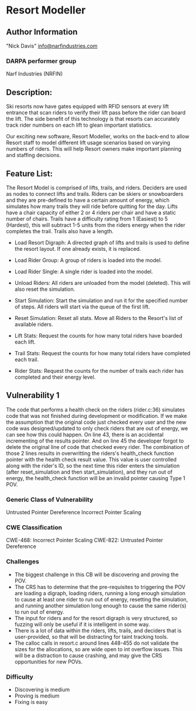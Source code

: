 # Resort Modeller

## Author Information

"Nick Davis" <info@narfindustries.com>

### DARPA performer group

Narf Industries (NRFIN)

## Description:

Ski resorts now have gates equipped with RFID sensors at every lift entrance that scan riders to verify their lift pass before the rider can board the lift. The side benefit of this technology is that resorts can accurately track rider numbers on each lift to glean important statistics.

Our exciting new software, Resort Modeller, works on the back-end to allow Resort staff to model different lift usage scenarios based on varying numbers of riders. This will help Resort owners make important planning and staffing decisions.

## Feature List:

The Resort Model is comprised of lifts, trails, and riders. Deciders are used as nodes to connect lifts and trails. Riders can be skiers or snowboarders and they are pre-defined to have a certain amount of energy, which simulates how many trails they will ride before quitting for the day. Lifts have a chair capacity of either 2 or 4 riders per chair and have a static number of chairs. Trails have a difficulty rating from 1 (Easiest) to 5 (Hardest), this will subtract 1-5 units from the riders energy when the rider completes the trail. Trails also have a length.

- Load Resort Digraph: A directed graph of lifts and trails is used to define the resort layout. If one already exists, it is replaced.

- Load Rider Group: A group of riders is loaded into the model.

- Load Rider Single: A single rider is loaded into the model.

- Unload Riders: All riders are unloaded from the model (deleted). This will also reset the simulation.

- Start Simulation: Start the simulation and run it for the specified number of steps. All riders will start via the queue of the first lift.

- Reset Simulation: Reset all stats. Move all Riders to the Resort's list of available riders.

- Lift Stats: Request the counts for how many total riders have boarded each lift.

- Trail Stats: Request the counts for how many total riders have completed each trail.

- Rider Stats: Request the counts for the number of trails each rider has completed and their energy level.


## Vulnerability 1

The code that performs a health check on the riders (rider.c:36) simulates code that was not finished during development or modification. If we make the assumption that the original code just checked every user and the new code was designed/updated to only check riders that are out of energy, we can see how this could happen. On line 43, there is an accidental incrementing of the results pointer. And on line 45 the developer forgot to delete the original line of code that checked every rider. The combination of those 2 lines results in overwritting the riders's health\_check function pointer with the health check result value. This value is user controlled along with the rider's ID, so the next time this rider enters the simulation (after reset\_simulation and then start\_simulation), and they run out of energy, the health\_check function will be an invalid pointer causing Type 1 POV.

### Generic Class of Vulnerability

Untrusted Pointer Dereference
Incorrect Pointer Scaling

### CWE Classification

CWE-468: Incorrect Pointer Scaling
CWE-822: Untrusted Pointer Dereference

### Challenges

* The biggest challenge in this CB will be discovering and proving the POV.
* The CRS has to determine that the pre-requisites to triggering the POV are loading a digraph, loading riders, running a long enough simulation to cause at least one rider to run out of energy, resetting the simulation, and running another simulation long enough to cause the same rider(s) to run out of energy.
* The input for riders and for the resort digraph is very structured, so fuzzing will only be useful if it is intelligent in some way.
* There is a lot of data within the riders, lifts, trails, and deciders that is user-provided, so that will be distracting for taint tracking tools.
* The calloc calls in resort.c around lines 448-455 do not validate the sizes for the allocations, so are wide open to int overflow issues. This will be a distraction to cause crashing, and may give the CRS opportunities for new POVs.

### Difficulty

* Discovering is medium
* Proving is medium
* Fixing is easy
